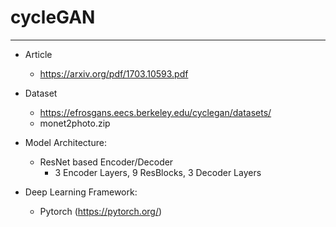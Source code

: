 # cycleGAN

---

- Article
  - https://arxiv.org/pdf/1703.10593.pdf

- Dataset
  - https://efrosgans.eecs.berkeley.edu/cyclegan/datasets/
  - monet2photo.zip

- Model Architecture:
  - ResNet based Encoder/Decoder
    - 3 Encoder Layers, 9 ResBlocks, 3 Decoder Layers  

- Deep Learning Framework: 
  - Pytorch (https://pytorch.org/)
